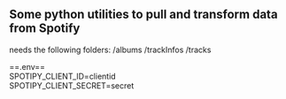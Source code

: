 ## Some python utilities to pull and transform data from Spotify

needs the following folders: /albums /trackInfos /tracks

==.env==  
SPOTIPY_CLIENT_ID=clientid  
SPOTIPY_CLIENT_SECRET=secret